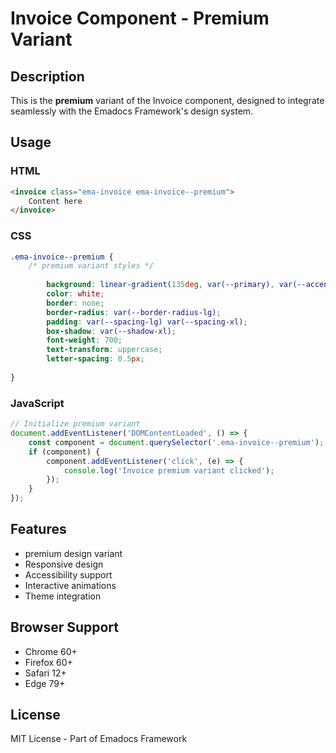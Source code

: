 # Invoice Component - Premium Variant

## Description
This is the **premium** variant of the Invoice component, designed to integrate seamlessly with the Emadocs Framework's design system.

## Usage

### HTML
```html
<invoice class="ema-invoice ema-invoice--premium">
    Content here
</invoice>
```

### CSS
```css
.ema-invoice--premium {
    /* premium variant styles */
    
        background: linear-gradient(135deg, var(--primary), var(--accent));
        color: white;
        border: none;
        border-radius: var(--border-radius-lg);
        padding: var(--spacing-lg) var(--spacing-xl);
        box-shadow: var(--shadow-xl);
        font-weight: 700;
        text-transform: uppercase;
        letter-spacing: 0.5px;
    
}
```

### JavaScript
```javascript
// Initialize premium variant
document.addEventListener('DOMContentLoaded', () => {
    const component = document.querySelector('.ema-invoice--premium');
    if (component) {
        component.addEventListener('click', (e) => {
            console.log('Invoice premium variant clicked');
        });
    }
});
```

## Features
- premium design variant
- Responsive design
- Accessibility support
- Interactive animations
- Theme integration

## Browser Support
- Chrome 60+
- Firefox 60+
- Safari 12+
- Edge 79+

## License
MIT License - Part of Emadocs Framework
